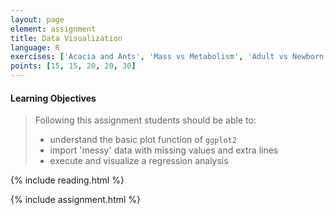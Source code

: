 ```yaml
---
layout: page
element: assignment
title: Data Visualization
language: R
exercises: ['Acacia and Ants', 'Mass vs Metabolism', 'Adult vs Newborn Size', 'Acacia and Ants Histograms', 'Acacia and Ants Data Manipulation']
points: [15, 15, 20, 20, 30]
---
```


#### Learning Objectives

> Following this assignment students should be able to:
>
> - understand the basic plot function of `ggplot2`
> - import 'messy' data with missing values and extra lines
> - execute and visualize a regression analysis

{% include reading.html %}

{% include assignment.html %}
